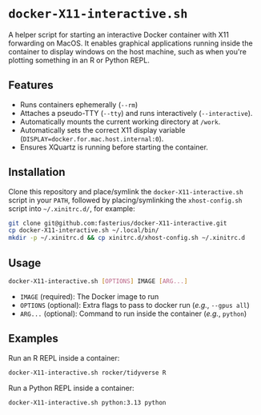 # `docker-X11-interactive.sh`

A helper script for starting an interactive Docker container with X11 forwarding
on MacOS. It enables graphical applications running inside the container to
display windows on the host machine, such as when you're plotting something in
an R or Python REPL.

## Features

- Runs containers ephemerally (`--rm`)
- Attaches a pseudo-TTY (`--tty`) and runs interactively (`--interactive`).
- Automatically mounts the current working directory at `/work`.
- Automatically sets the correct X11 display variable
  (`DISPLAY=docker.for.mac.host.internal:0`).
- Ensures XQuartz is running before starting the container.

## Installation

Clone this repository and place/symlink the `docker-X11-interactive.sh` script
in your `PATH`, followed by placing/symlinking the `xhost-config.sh` script into
`~/.xinitrc.d/`, for example:

```bash
git clone git@github.com:fasterius/docker-X11-interactive.git
cp docker-X11-interactive.sh ~/.local/bin/
mkdir -p ~/.xinitrc.d && cp xinitrc.d/xhost-config.sh ~/.xinitrc.d
```

## Usage

```bash
docker-X11-interactive.sh [OPTIONS] IMAGE [ARG...]
```

- `IMAGE` (required): The Docker image to run
- `OPTIONS` (optional): Extra flags to pass to docker run (_e.g._, `--gpus all`)
- `ARG...` (optional): Command to run inside the container (_e.g._, `python`)

## Examples

Run an R REPL inside a container:

```bash
docker-X11-interactive.sh rocker/tidyverse R
```

Run a Python REPL inside a container:

```bash
docker-X11-interactive.sh python:3.13 python
```
